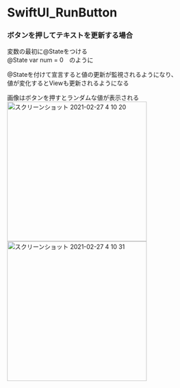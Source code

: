 # SwiftUI_RunButton

### ボタンを押してテキストを更新する場合<br>
変数の最初に@Stateをつける<br>
@State var num = 0　のように<br>

@Stateを付けて宣言すると値の更新が監視されるようになり、<br>
値が変化するとViewも更新されるようになる<br>



画像はボタンを押すとランダムな値が表示される
<img width="326" alt="スクリーンショット 2021-02-27 4 10 20" src="https://user-images.githubusercontent.com/9380171/109344280-d7cccd80-78b1-11eb-9019-389adb5fd196.png"><img width="326" alt="スクリーンショット 2021-02-27 4 10 31" src="https://user-images.githubusercontent.com/9380171/109344283-d9969100-78b1-11eb-9c73-24f9f867d798.png">
